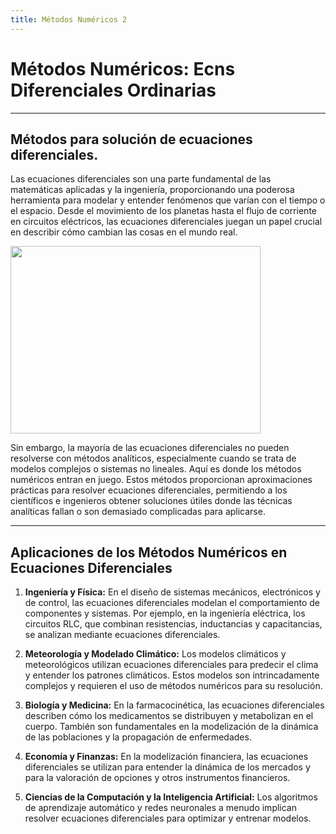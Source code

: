 ```yaml
---
title: Métodos Numéricos 2
---
```

# Métodos Numéricos: Ecns Diferenciales Ordinarias

---

## Métodos para solución de ecuaciones diferenciales.

Las ecuaciones diferenciales son una parte fundamental de las matemáticas aplicadas y la ingeniería, proporcionando una poderosa herramienta para modelar y entender fenómenos que varían con el tiempo o el espacio. Desde el movimiento de los planetas hasta el flujo de corriente en circuitos eléctricos, las ecuaciones diferenciales juegan un papel crucial en describir cómo cambian las cosas en el mundo real.

<img src="https://lambdai.files.wordpress.com/2011/12/lorenz1.jpg" width="400" height="300" />

Sin embargo, la mayoría de las ecuaciones diferenciales no pueden resolverse con métodos analíticos, especialmente cuando se trata de modelos complejos o sistemas no lineales. Aquí es donde los métodos numéricos entran en juego. Estos métodos proporcionan aproximaciones prácticas para resolver ecuaciones diferenciales, permitiendo a los científicos e ingenieros obtener soluciones útiles donde las técnicas analíticas fallan o son demasiado complicadas para aplicarse.

---

## Aplicaciones de los Métodos Numéricos en Ecuaciones Diferenciales

1. **Ingeniería y Física:** En el diseño de sistemas mecánicos, electrónicos y de control, las ecuaciones diferenciales modelan el comportamiento de componentes y sistemas. Por ejemplo, en la ingeniería eléctrica, los circuitos RLC, que combinan resistencias, inductancias y capacitancias, se analizan mediante ecuaciones diferenciales.

2. **Meteorología y Modelado Climático:** Los modelos climáticos y meteorológicos utilizan ecuaciones diferenciales para predecir el clima y entender los patrones climáticos. Estos modelos son intrincadamente complejos y requieren el uso de métodos numéricos para su resolución.

3. **Biología y Medicina:** En la farmacocinética, las ecuaciones diferenciales describen cómo los medicamentos se distribuyen y metabolizan en el cuerpo. También son fundamentales en la modelización de la dinámica de las poblaciones y la propagación de enfermedades.

4. **Economía y Finanzas:** En la modelización financiera, las ecuaciones diferenciales se utilizan para entender la dinámica de los mercados y para la valoración de opciones y otros instrumentos financieros.

5. **Ciencias de la Computación y la Inteligencia Artificial:** Los algoritmos de aprendizaje automático y redes neuronales a menudo implican resolver ecuaciones diferenciales para optimizar y entrenar modelos.
